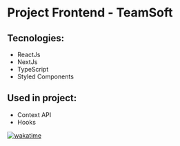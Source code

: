 # Project Frontend - TeamSoft

## Tecnologies:

- ReactJs
- NextJs
- TypeScript
- Styled Components

## Used in project:

- Context API
- Hooks

[![wakatime](https://wakatime.com/badge/user/0d6e07ea-deca-460d-acc9-edce5316eabb/project/342ef1d3-c91b-4562-a268-bc867e0b3b86.svg)](https://wakatime.com/badge/user/0d6e07ea-deca-460d-acc9-edce5316eabb/project/342ef1d3-c91b-4562-a268-bc867e0b3b86)
